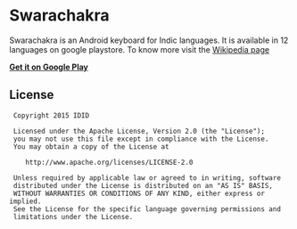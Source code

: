 # Swarachakra
 Swarachakra is an Android keyboard for Indic languages. It is available in 12 languages on google playstore. To know more visit the [Wikipedia page](https://en.wikipedia.org/wiki/Swarachakra)

 [**Get it on Google Play**](https://play.google.com/store/apps/developer?id=Swarachakra+Team,+IDC,+IIT+Bombay)

 License
 -------

     Copyright 2015 IDID

     Licensed under the Apache License, Version 2.0 (the "License");
     you may not use this file except in compliance with the License.
     You may obtain a copy of the License at

        http://www.apache.org/licenses/LICENSE-2.0

     Unless required by applicable law or agreed to in writing, software
     distributed under the License is distributed on an "AS IS" BASIS,
     WITHOUT WARRANTIES OR CONDITIONS OF ANY KIND, either express or implied.
     See the License for the specific language governing permissions and
     limitations under the License.

